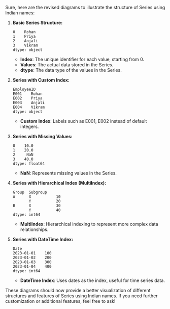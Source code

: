 Sure, here are the revised diagrams to illustrate the structure of Series using Indian names:

1. **Basic Series Structure:**

   ```
   0    Rohan
   1    Priya
   2    Anjali
   3    Vikram
   dtype: object
   ```

   - **Index**: The unique identifier for each value, starting from 0.
   - **Values**: The actual data stored in the Series.
   - **dtype**: The data type of the values in the Series.


2. **Series with Custom Index:**

   ```
   EmployeeID
   E001    Rohan
   E002    Priya
   E003    Anjali
   E004    Vikram
   dtype: object
   ```

   - **Custom Index**: Labels such as E001, E002 instead of default integers.


3. **Series with Missing Values:**

   ```
   0    10.0
   1    20.0
   2     NaN
   3    40.0
   dtype: float64
   ```

   - **NaN**: Represents missing values in the Series.


4. **Series with Hierarchical Index (MultiIndex):**

   ```
   Group  Subgroup
   A      X           10
          Y           20
   B      X           30
          Y           40
   dtype: int64
   ```

   - **MultiIndex**: Hierarchical indexing to represent more complex data relationships.


5. **Series with DateTime Index:**

   ```
   Date
   2023-01-01    100
   2023-01-02    200
   2023-01-03    300
   2023-01-04    400
   dtype: int64
   ```

   - **DateTime Index**: Uses dates as the index, useful for time series data.

These diagrams should now provide a better visualization of different structures and features of Series using Indian names. If you need further customization or additional features, feel free to ask!